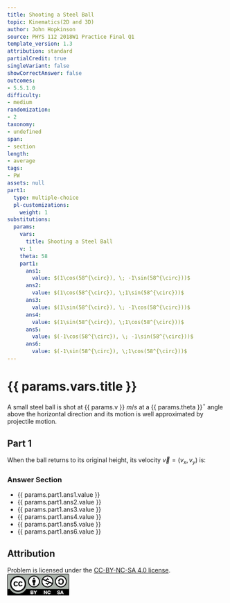 ```yaml
---
title: Shooting a Steel Ball
topic: Kinematics(2D and 3D)
author: John Hopkinson
source: PHYS 112 2018W1 Practice Final Q1
template_version: 1.3
attribution: standard
partialCredit: true
singleVariant: false
showCorrectAnswer: false
outcomes:
- 5.5.1.0
difficulty:
- medium
randomization:
- 2
taxonomy:
- undefined
span:
- section
length:
- average
tags:
- PW
assets: null
part1:
  type: multiple-choice
  pl-customizations:
    weight: 1
substitutions:
  params:
    vars:
      title: Shooting a Steel Ball
    v: 1
    theta: 58
    part1:
      ans1:
        value: $(1\cos(58^{\circ}), \; -1\sin(58^{\circ}))$
      ans2:
        value: $(1\cos(58^{\circ}), \;1\sin(58^{\circ}))$
      ans3:
        value: $(1\sin(58^{\circ}), \; -1\cos(58^{\circ}))$
      ans4:
        value: $(1\sin(58^{\circ}), \;1\cos(58^{\circ}))$
      ans5:
        value: $(-1\cos(58^{\circ}), \; -1\sin(58^{\circ}))$
      ans6:
        value: $(-1\sin(58^{\circ}), \;1\cos(58^{\circ}))$
---
```

# {{ params.vars.title }}
A small steel ball is shot at {{ params.v }} $m/s$ at a {{ params.theta }}$^{\circ}$ angle above the horizontal direction and its motion is well approximated by projectile motion.

## Part 1

When the ball returns to its original height, its velocity $\overrightarrow{v} = (v_x, v_y)$ is:

### Answer Section

- {{ params.part1.ans1.value }}
- {{ params.part1.ans2.value }}
- {{ params.part1.ans3.value }}
- {{ params.part1.ans4.value }}
- {{ params.part1.ans5.value }}
- {{ params.part1.ans6.value }}

## Attribution

Problem is licensed under the [CC-BY-NC-SA 4.0 license](https://creativecommons.org/licenses/by-nc-sa/4.0/).<br> ![The Creative Commons 4.0 license requiring attribution-BY, non-commercial-NC, and share-alike-SA license.](https://raw.githubusercontent.com/firasm/bits/master/by-nc-sa.png)